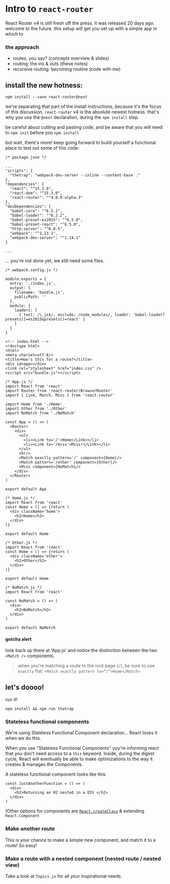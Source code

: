 # Intro to `react-router`

React Router v4 is still fresh off the press. it was released 20 days ago. welcome to the future. this setup will get you set up with a simple app in which to

### the approach

* routes, you say? (concepts overview & slides)
* routing: the ins & outs (these notes)
* recursive routing: becoming routine (code with me)

## install the new hotness:

`npm install --save react-router@next`

we're separating that part of the install instructions, because it's the focus of *this* discussion. `react-router` v4 is the absolute newest hotness. that's why you use the `@next` declaration, during the `npm install` step.

be careful about cutting and pasting code, and be aware that you will need to `npm init` before you `npm install`

but wait, there's more! keep going forward to build yourself a functional place to test out some of this code:

````
/* package.json */

...
"scripts": {
  "thetrap": "webpack-dev-server --inline --content-base ."
},
"dependencies": {
  "react": "^15.3.0",
  "react-dom": "^15.3.0",
  "react-router": "^4.0.0-alpha.3"
},
"devDependencies": {
  "babel-core": "^6.5.1",
  "babel-loader": "^6.2.2",
  "babel-preset-es2015": "^6.5.0",
  "babel-preset-react": "^6.5.0",
  "http-server": "^0.8.5",
  "webpack": "^1.13.1",
  "webpack-dev-server": "^1.14.1"
}

...

````

... you're not done yet, we still need some files.

````
/* webpack.config.js */

module.exports = {
  entry: './index.js',
  output: {
    filename: 'bundle.js',
    publicPath: ''
  },
  module: {
    loaders: [
      { test: /\.js$/, exclude: /node_modules/, loader: 'babel-loader?presets[]=es2015&presets[]=react' }
    ]
  }
}
````

````
<!-- index.html -->
<!doctype html>
<html>
<meta charset=utf-8/>
<title>How's this for a route?</title>
<div id=app></div>
<link rel="stylesheet" href="index.css" />
<script src="bundle.js"></script>
````

````
/* App.js */
import React from 'react'
import Router from 'react-router/BrowserRouter'
import { Link, Match, Miss } from 'react-router'

import Home from './Home'
import Other from './Other'
import NoMatch from './NoMatch'

const App = () => (
  <Router>
    <div>
      <ul>
        <li><Link to='/'>Home</Link></li>
        <li><Link to='/miss'>Miss!</Link></li>
      </ul>
      <hr/>
      <Match exactly pattern='/' component={Home}/>
      <Match pattern='/other' component={Other}/>
      <Miss component={NoMatch}/>
    </div>
  </Router>
)

export default App

````

````
/* Home.js */
import React from 'react'
const Home = () => {return (
  <div className='home'>
    <h2>Home</h2>
  </div>
)}

export default Home
````

````
/* Other.js */
import React from 'react'
const Home = () => {return (
  <div className='other'>
    <h2>Other</h2>
  </div>
)}

export default Home
````

````
/* NoMatch.js */
import React from 'react'

const NoMatch = () => (
  <div>
    <h2>NoMatch</h2>
  </div>
)

export default NoMatch
````


#### gotcha alert

look back up there at 'App.js' and notice the distinction between the two `<Match />` components.

>when you're matching a route to the root page (`/`), be sure to use `exactly` flat: `<Match exactly pattern to=”/”>Home</Match>`

## let's doooo!

run it!

`npm install && npm run thatrap`

### Stateless functional components

We're using Stateless Functional Component declaration... React loves it when we do this.

When you use "Stateless Functional Components" you're informing react that you don't need access to a `this` keyword. Inside, during the digest cycle, React will eventually be able to make optimizations to the way it creates & manages the Components.

A stateless functional component looks like this:

````
const JustAnotherFunction = () => (
  <div>
    <h2>Returning an H2 nested in a DIV </h2>
  </div>
)
````

(Other options for components are [`React.createClass`](http://devdocs.io/react/docs/top-level-api#react.createclass) & extending `React.Component`


### Make another route

This is your chance to make a simple new component, and match it to a route! So easy!

### Make a route with a nested component (nested route / nested view)

Take a look at `Topics.js` for all your inspirational needs.
